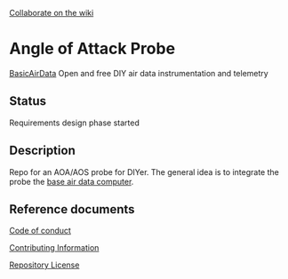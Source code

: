 [Collaborate on the wiki](https://github.com/BasicAirData/AngleOfAttack/wiki)

# Angle of Attack Probe

[BasicAirData](http://www.basicairdata.eu) Open and free DIY air data instrumentation and telemetry

## Status 

Requirements design phase started

## Description

Repo for an AOA/AOS probe for DIYer. The general idea is to integrate the probe the [base air data computer](https://github.com/BasicAirData/AirDataComputer).

## Reference documents

[Code of conduct](CODE_OF_CONDUCT.md)

[Contributing Information](CONTRIBUTING.md)

[Repository License](LICENSE)

